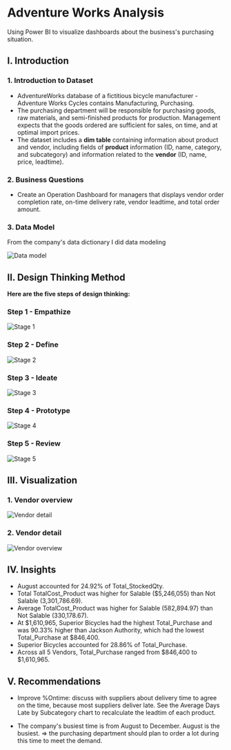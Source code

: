 # Adventure Works Analysis
Using Power BI to visualize dashboards about the business's purchasing situation. 
## **I. Introduction**

### **1. Introduction to Dataset**

- AdventureWorks database of a fictitious bicycle manufacturer - Adventure Works Cycles contains Manufacturing, Purchasing. 
- The purchasing department will be responsible for purchasing goods, raw materials, and semi-finished products for production. Management expects that the goods ordered are sufficient for sales, on time, and at optimal import prices.
- The dataset includes a **dim table** containing information about product and vendor, including fields of **product** information (ID, name, category, and subcategory) and information related to the **vendor** (ID, name, price, leadtime).

### **2. Business Questions**

- Create an Operation Dashboard for managers that displays vendor order completion rate, on-time delivery rate, vendor leadtime, and total order amount.

### **3. Data Model**

From the company's data dictionary I did data modeling

![Data model](https://github.com/user-attachments/assets/28ff3b12-6f40-4697-8f0a-afe2bf8582f1) 

## **II. Design Thinking Method**

**Here are the five steps of design thinking:**

### **Step 1 - Empathize**

![Stage 1](https://github.com/user-attachments/assets/7b87c808-96a9-4a68-8101-ece826a35439)

### **Step 2 - Define**

![Stage 2](https://github.com/user-attachments/assets/d4f17f24-d33b-4cb6-ac8c-95b3fcfa4127)

### **Step 3 - Ideate**

![Stage 3](https://github.com/user-attachments/assets/f1b078e2-57c3-42cb-9955-06aabb522564)

### **Step 4 - Prototype**

![Stage 4](https://github.com/user-attachments/assets/56f0ee0b-5714-4965-b2de-7167ac4ab825)

### **Step 5 - Review**

![Stage 5](https://github.com/user-attachments/assets/2bb50d6d-b39d-42b7-be45-2c1c37045f90)

## **III. Visualization**
### **1. Vendor overview**

![Vendor detail](https://github.com/user-attachments/assets/3235fafb-230a-48d1-a767-41732ea2b082)

### **2. Vendor detail**

![Vendor overview](https://github.com/user-attachments/assets/1a01a8a7-14c1-4279-92a3-bbeb4b215923)

## **IV. Insights**

- August accounted for 24.92% of Total_StockedQty.
- Total TotalCost_Product was higher for Salable ($5,246,055) than Not Salable (3,301,786.69).
- Average TotalCost_Product was higher for Salable (582,894.97) than Not Salable (330,178.67).
- At $1,610,965, Superior Bicycles had the highest Total_Purchase and was 90.33% higher than Jackson Authority, which had the lowest Total_Purchase at $846,400.
- Superior Bicycles accounted for 28.86% of Total_Purchase.
- Across all 5 Vendors, Total_Purchase ranged from $846,400 to $1,610,965.

## **V. Recommendations**

- Improve %Ontime: discuss with suppliers about delivery time to agree on the time, because most suppliers deliver late. See the Average Days Late by Subcategory chart to recalculate the leadtim of each product.

- The company's busiest time is from August to December. August is the busiest. ⇒ the purchasing department should plan to order a lot during this time to meet the demand.

